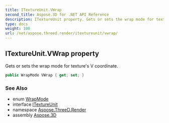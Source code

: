 ```yaml
---
title: ITextureUnit.VWrap
second_title: Aspose.3D for .NET API Reference
description: ITextureUnit property. Gets or sets the wrap mode for textures V coordinate
type: docs
weight: 100
url: /net/aspose.threed.render/itextureunit/vwrap/
---
```

## ITextureUnit.VWrap property

Gets or sets the wrap mode for texture's V coordinate.

```csharp
public WrapMode VWrap { get; set; }
```

### See Also

* enum [WrapMode](../../../aspose.threed.shading/wrapmode/)
* interface [ITextureUnit](../)
* namespace [Aspose.ThreeD.Render](../../itextureunit/)
* assembly [Aspose.3D](../../../)


